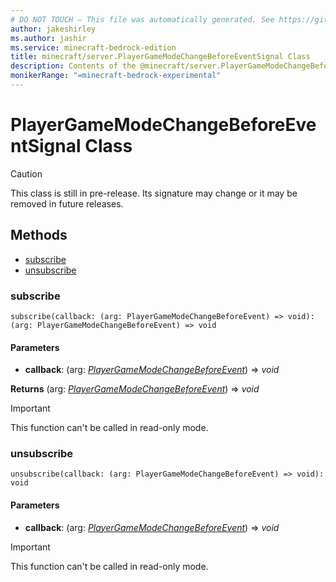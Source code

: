 ```yaml
---
# DO NOT TOUCH — This file was automatically generated. See https://github.com/mojang/minecraftapidocsgenerator to modify descriptions, examples, etc.
author: jakeshirley
ms.author: jashir
ms.service: minecraft-bedrock-edition
title: minecraft/server.PlayerGameModeChangeBeforeEventSignal Class
description: Contents of the @minecraft/server.PlayerGameModeChangeBeforeEventSignal class.
monikerRange: "=minecraft-bedrock-experimental"
---
```

# PlayerGameModeChangeBeforeEventSignal Class

> [!CAUTION]
> This class is still in pre-release.  Its signature may change or it may be removed in future releases.

## Methods
- [subscribe](#subscribe)
- [unsubscribe](#unsubscribe)

### **subscribe**
`
subscribe(callback: (arg: PlayerGameModeChangeBeforeEvent) => void): (arg: PlayerGameModeChangeBeforeEvent) => void
`

#### **Parameters**
- **callback**: (arg: [*PlayerGameModeChangeBeforeEvent*](PlayerGameModeChangeBeforeEvent.md)) => *void*

**Returns** (arg: [*PlayerGameModeChangeBeforeEvent*](PlayerGameModeChangeBeforeEvent.md)) => *void*

> [!IMPORTANT]
> This function can't be called in read-only mode.

### **unsubscribe**
`
unsubscribe(callback: (arg: PlayerGameModeChangeBeforeEvent) => void): void
`

#### **Parameters**
- **callback**: (arg: [*PlayerGameModeChangeBeforeEvent*](PlayerGameModeChangeBeforeEvent.md)) => *void*

> [!IMPORTANT]
> This function can't be called in read-only mode.
